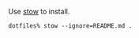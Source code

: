Use [stow](http://www.gnu.org/software/stow/) to install.
```
dotfiles% stow --ignore=README.md .
```
